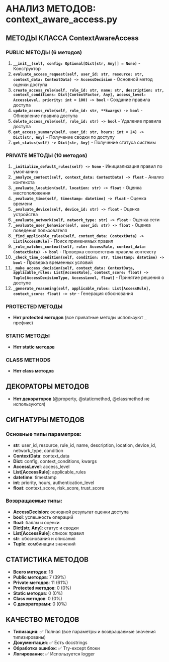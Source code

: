 # АНАЛИЗ МЕТОДОВ: context_aware_access.py

## МЕТОДЫ КЛАССА ContextAwareAccess

### PUBLIC МЕТОДЫ (6 методов)
1. **`__init__(self, config: Optional[Dict[str, Any]] = None)`** - Конструктор
2. **`evaluate_access_request(self, user_id: str, resource: str, context_data: ContextData) -> AccessDecision`** - Основной метод оценки доступа
3. **`create_access_rule(self, rule_id: str, name: str, description: str, context_conditions: Dict[ContextFactor, Any], access_level: AccessLevel, priority: int = 100) -> bool`** - Создание правила доступа
4. **`update_access_rule(self, rule_id: str, **kwargs) -> bool`** - Обновление правила доступа
5. **`delete_access_rule(self, rule_id: str) -> bool`** - Удаление правила доступа
6. **`get_access_summary(self, user_id: str, hours: int = 24) -> Dict[str, Any]`** - Получение сводки по доступу
7. **`get_status(self) -> Dict[str, Any]`** - Получение статуса системы

### PRIVATE МЕТОДЫ (10 методов)
1. **`_initialize_default_rules(self) -> None`** - Инициализация правил по умолчанию
2. **`_analyze_context(self, context_data: ContextData) -> float`** - Анализ контекста
3. **`_evaluate_location(self, location: str) -> float`** - Оценка местоположения
4. **`_evaluate_time(self, timestamp: datetime) -> float`** - Оценка времени
5. **`_evaluate_device(self, device_id: str) -> float`** - Оценка устройства
6. **`_evaluate_network(self, network_type: str) -> float`** - Оценка сети
7. **`_evaluate_user_behavior(self, user_id: str) -> float`** - Оценка поведения пользователя
8. **`_find_applicable_rules(self, context_data: ContextData) -> List[AccessRule]`** - Поиск применимых правил
9. **`_rule_matches_context(self, rule: AccessRule, context_data: ContextData) -> bool`** - Проверка соответствия правила контексту
10. **`_check_time_condition(self, condition: str, timestamp: datetime) -> bool`** - Проверка временных условий
11. **`_make_access_decision(self, context_data: ContextData, applicable_rules: List[AccessRule], context_score: float) -> Tuple[AccessDecisionType, AccessLevel, float]`** - Принятие решения о доступе
12. **`_generate_reasoning(self, applicable_rules: List[AccessRule], context_score: float) -> str`** - Генерация обоснования

### PROTECTED МЕТОДЫ
- **Нет protected методов** (все приватные методы используют `_` префикс)

### STATIC МЕТОДЫ
- **Нет static методов**

### CLASS METHODS
- **Нет class методов**

## ДЕКОРАТОРЫ МЕТОДОВ
- **Нет декораторов** (@property, @staticmethod, @classmethod не используются)

## СИГНАТУРЫ МЕТОДОВ

### Основные типы параметров:
- **str**: user_id, resource, rule_id, name, description, location, device_id, network_type, condition
- **ContextData**: context_data
- **Dict**: config, context_conditions, kwargs
- **AccessLevel**: access_level
- **List[AccessRule]**: applicable_rules
- **datetime**: timestamp
- **int**: priority, hours, authentication_level
- **float**: context_score, risk_score, trust_score

### Возвращаемые типы:
- **AccessDecision**: основной результат оценки доступа
- **bool**: успешность операций
- **float**: баллы и оценки
- **Dict[str, Any]**: статус и сводки
- **List[AccessRule]**: список правил
- **str**: обоснования и описания
- **Tuple**: комбинации значений

## СТАТИСТИКА МЕТОДОВ
- **Всего методов**: 18
- **Public методов**: 7 (39%)
- **Private методов**: 11 (61%)
- **Protected методов**: 0 (0%)
- **Static методов**: 0 (0%)
- **Class методов**: 0 (0%)
- **С декораторами**: 0 (0%)

## КАЧЕСТВО МЕТОДОВ
- **Типизация**: ✅ Полная (все параметры и возвращаемые значения типизированы)
- **Документация**: ✅ Есть docstrings
- **Обработка ошибок**: ✅ Try-except блоки
- **Логирование**: ✅ Используется logger